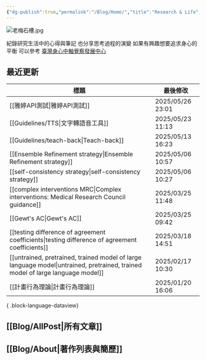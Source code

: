 ```yaml
---
{"dg-publish":true,"permalink":"/Blog/Home/","title":"Research & Life","contentClasses":"cards","tags":["blog","gardenEntry"],"created":"2023-02-16T00:00:00.000Z","updated":"2025-03-11T11:18"}
---
```



![老梅石槽.jpg](/img/user/Blog/images/%E8%80%81%E6%A2%85%E7%9F%B3%E6%A7%BD.jpg)

紀錄研究生活中的心得與筆記
也分享思考過程的演變
如果有興趣想要追求身心的平衡
可以參考 [臺灣身心中軸覺察發展中心](https://bmaa.tw)

## 最近更新

| 標題                                                                                                                                | 最後修改              |
| --------------------------------------------------------------------------------------------------------------------------------- | ----------------- |
| [[雅婷API測試\|雅婷API測試]]                                                                                                           | 2025/05/26  23:01 |
| [[Guidelines/TTS\|文字轉語音工具]]                                                                                                    | 2025/05/23  11:13 |
| [[Guidelines/teach-back\|Teach-back]]                                                                                          | 2025/05/13  16:23 |
| [[Ensemble Refinement strategy\|Ensemble Refinement strategy]]                                                                 | 2025/05/06  10:57 |
| [[self-consistency strategy\|self-consistency strategy]]                                                                       | 2025/05/06  10:27 |
| [[complex interventions MRC\|Complex interventions: Medical Research Council guidance]]                                        | 2025/03/25  11:48 |
| [[Gewt's AC\|Gewt's AC]]                                                                                                       | 2025/03/25  09:42 |
| [[testing difference of agreement coefficients\|testing difference of agreement coefficients]]                                 | 2025/03/18  14:51 |
| [[untrained, pretrained, trained model of large language model\|untrained, pretrained, trained model of large language model]] | 2025/02/17  10:30 |
| [[計畫行為理論\|計畫行為理論]]                                                                                                             | 2025/01/20  16:06 |

{ .block-language-dataview}

## [[Blog/AllPost\|所有文章]]

## [[Blog/About\|著作列表與簡歷]]
